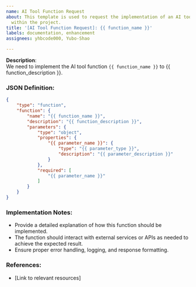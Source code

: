 ```yaml
---
name: AI Tool Function Request
about: This template is used to request the implementation of an AI tool function
  within the project.
title: '[AI Tool Function Request]: {{ function_name }}'
labels: documentation, enhancement
assignees: yhbcode000, Yubo-Shao

---
```


**Description**:  
We need to implement the AI tool function `{{ function_name }}` to {{ function_description }}.

### JSON Definition:

```json
{
    "type": "function",
    "function": {
        "name": "{{ function_name }}",
        "description": "{{ function_description }}",
        "parameters": {
            "type": "object",
            "properties": {
                "{{ parameter_name }}": {
                    "type": "{{ parameter_type }}",
                    "description": "{{ parameter_description }}"
                }
            },
            "required": [
                "{{ parameter_name }}"
            ]
        }
    }
}
```

### Implementation Notes:
- Provide a detailed explanation of how this function should be implemented.
- The function should interact with external services or APIs as needed to achieve the expected result.
- Ensure proper error handling, logging, and response formatting.

### References:
- [Link to relevant resources]
